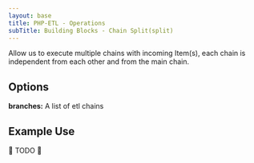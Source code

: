 ```yaml
---
layout: base
title: PHP-ETL - Operations
subTitle: Building Blocks - Chain Split(split)
---
```


Allow us to execute multiple chains with incoming Item(s), each chain is independent from each other and from the main
chain.

## Options

**branches:** A list of etl chains

## Example Use

🚧 TODO 🚧
